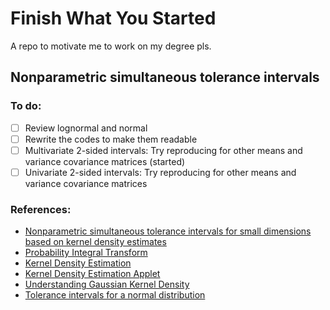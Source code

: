 # Finish What You Started

A repo to motivate me to work on my degree pls.

## Nonparametric simultaneous tolerance intervals

### To do:

- [ ] Review lognormal and normal  
- [ ] Rewrite the codes to make them readable  
- [ ] Multivariate 2-sided intervals: Try reproducing for other means and variance covariance matrices (started)
- [ ] Univariate 2-sided intervals: Try reproducing for other means and variance covariance matrices  
  
### References:
- [Nonparametric simultaneous tolerance intervals for small dimensions based on kernel density estimates](https://www.tandfonline.com/doi/full/10.1080/03610918.2025.2458573)
- [Probability Integral Transform](https://matthewfeickert.github.io/Statistics-Notes/notebooks/Introductory/probability-integral-transform.html)
- [Kernel Density Estimation](https://medium.com/analytics-vidhya/kernel-density-estimation-kernel-construction-and-bandwidth-optimization-using-maximum-b1dfce127073)
- [Kernel Density Estimation Applet](https://mathisonian.github.io/kde/)
- [Understanding Gaussian Kernel Density](https://rpubs.com/mcocam12/kdf_byhand)
- [Tolerance intervals for a normal distribution](https://www.itl.nist.gov/div898/handbook/prc/section2/prc263.htm)
